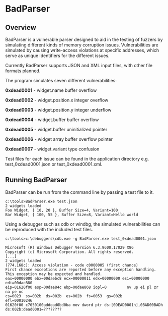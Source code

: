 # BadParser

## Overview

BadParser is a vulnerable parser designed to aid in the testing of fuzzers by simulating different kinds of memory corruption issues. Vulnerabilities are simulated by causing write-access violations at specific addresses, which serve as unique identifiers for the different issues.

Currently BadParser supports JSON and XML input files, with other file formats planned.

The program simulates seven different vulnerabilities:

**0xdead0001** - widget.name buffer overflow

**0xdead0002** - widget.position.x integer overflow

**0xdead0003** - widget.position.y integer underflow

**0xdead0004** - widget.buffer buffer overflow

**0xdead0005** - widget.buffer uninitialized pointer

**0xdead0006** - widget array buffer overflow pointer

**0xdead0007** - widget.variant type confusion

Test files for each issue can be found in the application directory e.g. test_0xdead0001.json or test_0xdead0001.xml.

## Running BadParser

BadParser can be run from the command line by passing a test file to it.

```
c:\tools>BadParser.exe test.json
2 widgets loaded
Foo Widget, { 10, 20 }, Buffer Size=4, Variant=100
Bar Widget, { 100, 55 }, Buffer Size=8, Variant=Hello world
```

Using a debugger such as cdb or windbg, the simulated vulnerabilities can be reproduced with the included test files.

```
c:\tools>c:\debuggers\cdb.exe -g BadParser.exe test_0xdead0001.json

Microsoft (R) Windows Debugger Version 6.3.9600.17029 X86
Copyright (c) Microsoft Corporation. All rights reserved.
[...]
2 widgets loaded
(774.168c): Access violation - code c0000005 (first chance)
First chance exceptions are reported before any exception handling.
This exception may be expected and handled.
eax=00000000 ebx=00daebc8 ecx=00000011 edx=00000000 esi=00000000 edi=00dae880
eip=01620f00 esp=00dae84c ebp=00dae868 iopl=0         nv up ei pl zr na pe nc
cs=0023  ss=002b  ds=002b  es=002b  fs=0053  gs=002b             efl=00010246
01620f00 c7050100addead0bd0ba mov dword ptr ds:[0DEAD0001h],0BAD00BADh ds:002b:dead0001=????????
```

